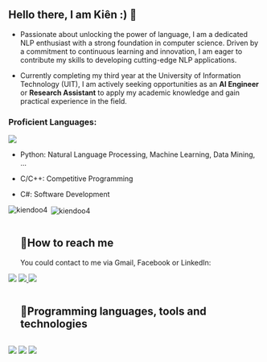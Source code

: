## Hello there, I am Kiên :) 👋

* Passionate about unlocking the power of language, I am a dedicated NLP enthusiast with a strong foundation in computer science. Driven by a commitment to continuous learning and innovation, I am eager to contribute my skills to developing cutting-edge NLP applications.

* Currently completing my third year at the University of Information Technology (UIT), I am actively seeking opportunities as an **AI Engineer** or **Research Assistant** to apply my academic knowledge and gain practical experience in the field.

<!--
**kiendoo4/kiendoo4** is a ✨ _special_ ✨ repository because its `README.md` (this file) appears on your GitHub profile.

Here are some ideas to get you started:

- 🔭 I’m currently working on ...
- 🌱 I’m currently learning ...
- 👯 I’m looking to collaborate on ...
- 🤔 I’m looking for help with ...
- 💬 Ask me about ...
- 📫 How to reach me: ...
- 😄 Pronouns: ...
- ⚡ Fun fact: ...
-->

<h3 align="left">Proficient Languages:</h3>
<img src="major_langs.png"></img>

* Python: Natural Language Processing, Machine Learning, Data Mining, ...

* C/C++: Competitive Programming 

* C#: Software Development

<p><img align="left" src="https://github-readme-stats.vercel.app/api/top-langs?username=kiendoo4&show_icons=true&locale=en&layout=compact" alt="kiendoo4" /></p>

<p>&nbsp;<img align="center" src="https://github-readme-stats.vercel.app/api?username=kiendoo4&show_icons=true&locale=en" alt="kiendoo4" /></p>

<!-- Connect with me -->
  <!--h2 without bottom border-->
  <div id="user-content-toc">
    <ul align="left">
      <summary><h2 style="display: inline-block">🤝How to reach me</h2></summary>
      You could contact to me via Gmail, Facebook or LinkedIn:
    </ul>
  <!--icons and links-->
  <p align="left">
<a href="https://www.linkedin.com/in/kiendoo4/">
<img src="https://img.shields.io/badge/LinkedIn-0077B5?style=for-the-badge&logo=linkedin&logoColor=white" /></a>

<a href="mailto:kdoo4.work@gmail.com">
<img src="https://img.shields.io/badge/Gmail-D14836?style=for-the-badge&logo=gmail&logoColor=white" />  
</a>

<a href="https://www.facebook.com/kiendoo4/">
<img src="https://img.shields.io/badge/Facebook-1877F2?style=for-the-badge&logo=facebook&logoColor=white" /></a>

</a>
  </p>
  </div>

<!-- Skills -->
  <!--h2 without bottom border-->
  <div id="user-content-toc">
    <ul align="left">
      <summary><h2 style="display: inline-block">🤝Programming languages, tools and technologies</h2></summary>
    </ul>
  <!--icons and links-->
  <p align="left">
<a >
<img src="https://img.shields.io/badge/Python-3776AB?style=for-the-badge&logo=python&logoColor=white" /></a>

<a>
<img src="https://img.shields.io/badge/C%2B%2B-00599C?style=for-the-badge&logo=c%2B%2B&logoColor=white" />  
</a>

<a>
<img src="https://img.shields.io/badge/C%23-239120?style=for-the-badge&logo=c-sharp&logoColor=white" /></a>

</a>
  </p>
  </div>

